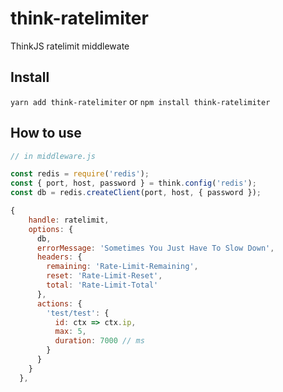 # think-ratelimiter
ThinkJS ratelimit middlewate

## Install

`yarn add think-ratelimiter` or `npm install think-ratelimiter`

## How to use
```js
// in middleware.js

const redis = require('redis');
const { port, host, password } = think.config('redis');
const db = redis.createClient(port, host, { password });

{
    handle: ratelimit,
    options: {
      db,
      errorMessage: 'Sometimes You Just Have To Slow Down',
      headers: {
        remaining: 'Rate-Limit-Remaining',
        reset: 'Rate-Limit-Reset',
        total: 'Rate-Limit-Total'
      },
      actions: {
        'test/test': {
          id: ctx => ctx.ip,
          max: 5,
          duration: 7000 // ms
        }
      }
    }
  },
```